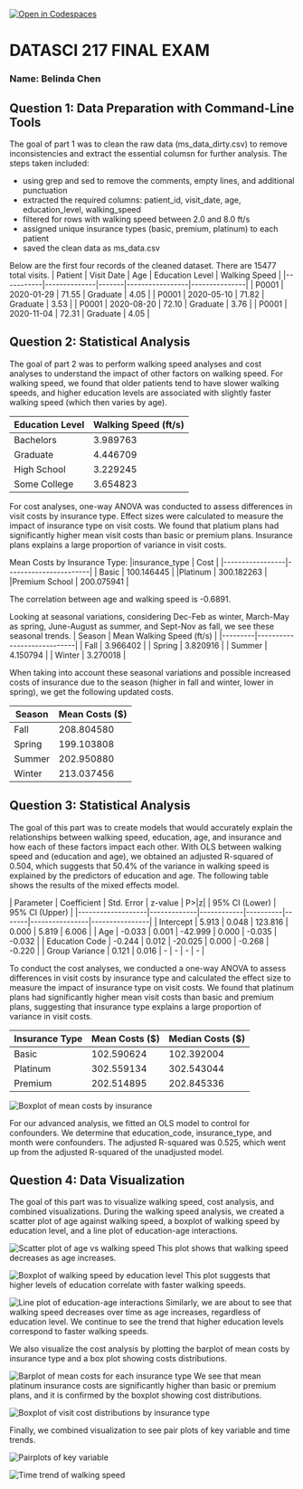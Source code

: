 [![Open in Codespaces](https://classroom.github.com/assets/launch-codespace-2972f46106e565e64193e422d61a12cf1da4916b45550586e14ef0a7c637dd04.svg)](https://classroom.github.com/open-in-codespaces?assignment_repo_id=16989114)

# DATASCI 217 FINAL EXAM
### Name: Belinda Chen

## Question 1: Data Preparation with Command-Line Tools
The goal of part 1 was to clean the raw data (ms_data_dirty.csv) to remove inconsistencies and extract the essential columsn for further analysis. The steps taken included:
- using grep and sed to remove the comments, empty lines, and additional punctuation
- extracted the required columns: patient_id, visit_date, age, education_level, walking_speed
- filtered for rows with walking speed between 2.0 and 8.0 ft/s
- assigned unique insurance types (basic, premium, platinum) to each patient 
- saved the clean data as ms_data.csv

Below are the first four records of the cleaned dataset. There are 15477 total visits.
| Patient   | Visit Date   | Age   | Education Level | Walking Speed |
|-----------|--------------|-------|-----------------|---------------|
| P0001     | 2020-01-29   | 71.55 | Graduate        | 4.05          |
| P0001     | 2020-05-10   | 71.82 | Graduate        | 3.53          |
| P0001     | 2020-08-20   | 72.10 | Graduate        | 3.76          |
| P0001     | 2020-11-04   | 72.31 | Graduate        | 4.05          |


## Question 2: Statistical Analysis
The goal of part 2 was to perform walking speed analyses and cost analyses to understand the impact of other factors on walking speed. For walking speed, we found that older patients tend to have slower walking speeds, and higher education levels are associated with slightly faster walking speed (which then varies by age).

| Education Level | Walking Speed (ft/s) |
|-----------------|-----------------------|
| Bachelors       | 3.989763             |
| Graduate        | 4.446709             |
| High School     | 3.229245             |
| Some College    | 3.654823             |

For cost analyses, one-way ANOVA was conducted to assess differences in visit costs by insurance type. Effect sizes were calculated to measure the impact of insurance type on visit costs. We found that platium plans had significantly higher mean visit costs than basic or premium plans. Insurance plans explains a large proportion of variance in visit costs. 

Mean Costs by Insurance Type:
|insurance_type | Cost |
|-----------------|-----------------------|
| Basic  |    100.146445 |
|Platinum   |    300.182263 |
|Premium School  |   200.075941 |

The correlation between age and walking speed is -0.6891. 

Looking at seasonal variations, considering Dec-Feb as winter, March-May as spring, June-August as summer, and Sept-Nov as fall, we see these seasonal trends. 
| Season  | Mean Walking Speed (ft/s) |
|---------|----------------------------|
| Fall    | 3.966402                  |
| Spring  | 3.820916                  |
| Summer  | 4.150794                  |
| Winter  | 3.270018                  |

When taking into account these seasonal variations and possible increased costs of insurance due to the season (higher in fall and winter, lower in spring), we get the following updated costs. 

| Season  | Mean Costs ($)    |
|---------|--------------------|
| Fall    | 208.804580         |
| Spring  | 199.103808         |
| Summer  | 202.950880         |
| Winter  | 213.037456         |

## Question 3: Statistical Analysis 

The goal of this part was to create models that would accurately explain the relationships between walking speed, education, age, and insurance and how each of these factors impact each other. With OLS between walking speed and (education and age), we obtained an adjusted R-squared of 0.504, which suggests that 50.4% of the variance in walking speed is explained by the predictors of education and age. The following table shows the results of the mixed effects model. 

| Parameter         | Coefficient | Std. Error | z-value  | P>|z|  | 95% CI (Lower) | 95% CI (Upper) |
|-------------------|-------------|------------|----------|-------|----------------|----------------|
| Intercept         | 5.913       | 0.048      | 123.816  | 0.000 | 5.819          | 6.006          |
| Age               | -0.033      | 0.001      | -42.999  | 0.000 | -0.035         | -0.032         |
| Education Code    | -0.244      | 0.012      | -20.025  | 0.000 | -0.268         | -0.220         |
| Group Variance    | 0.121       | 0.016      | -        | -     | -              | -              |

To conduct the cost analyses, we conducted a one-way ANOVA to assess differences in visit costs by insurance type and calculated the effect size to measure the impact of insurance type on visit costs. We found that platinum plans had significantly higher mean visit costs than basic and premium plans, suggesting that insurance type explains a large proportion of variance in visit costs. 

| Insurance Type | Mean Costs ($) | Median Costs ($) |
|----------------|----------------|------------------|
| Basic          | 102.590624     | 102.392004       |
| Platinum       | 302.559134     | 302.543044       |
| Premium        | 202.514895     | 202.845336       |

![Boxplot of mean costs by insurance](barplot_mean_costs_insurance.png)

For our advanced analysis, we fitted an OLS model to control for confounders. We determine that education_code, insurance_type, and month were confounders. The adjusted R-squared was 0.525, which went up from the adjusted R-squared of the unadjusted model. 

## Question 4: Data Visualization 
The goal of this part was to visualize walking speed, cost analysis, and combined visualizations. During the walking speed analysis, we created a scatter plot of age against walking speed, a boxplot of walking speed by education level, and a line plot of education-age interactions.

![Scatter plot of age vs walking speed](scatter_age_walking_speed.png)
This plot shows that walking speed decreases as age increases.

![Boxplot of walking speed by education level](boxplot_walking_speed_education.png)
This plot suggests that higher levels of education correlate with faster walking speeds. 

![Line plot of education-age interactions](lineplot_age_education_interaction.png)
Similarly, we are about to see that walking speed decreases over time as age increases, regardless of education level. We continue to see the trend that higher education levels correspond to faster walking speeds.

We also visualize the cost analysis by plotting the barplot of mean costs by insurance type and a box plot showing costs distributions.

![Barplot of mean costs for each insurance type](barplot_mean_costs_insurance.png)
We see that mean platinum insurance costs are significantly higher than basic or premium plans, and it is confirmed by the boxplot showing cost distributions. 

![Boxplot of visit cost distributions by insurance type](boxplot_cost_insurance.png)

Finally, we combined visualization to see pair plots of key variable and time trends. 

![Pairplots of key variable](pairplot_key_variables.png)

![Time trend of walking speed](time_trend_walking_speed.png)

